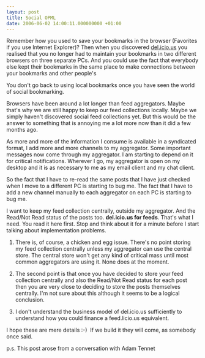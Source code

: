 ```yaml
---
layout: post
title: Social OPML
date: 2006-06-02 14:00:11.000000000 +01:00
---
```

Remember how you used to save your bookmarks in the browser (Favorites if you use Internet Explorer)? Then when you discovered <a target="_blank" href="http://del.icio.us">del.icio.us</a> you realised that you no longer had to maintain your bookmarks in two different browsers on three separate PCs. And you could use the fact that everybody else kept their bookmarks in the same place to make connections between your bookmarks and other people's

You don't go back to using local bookmarks once you have seen the world of social bookmarking.

Browsers have been around a lot longer than feed aggregators. Maybe that's why we are still happy to keep our feed collections locally. Maybe we simply haven't discovered social feed collections yet. But this would be the answer to something that is annoying me a lot more now than it did a few months ago.

As more and more of the information I consume is available in a syndicated format, I add more and more channels to my aggregator. Some important messages now come through my aggregator. I am starting to depend on it for critical notifications. Wherever I go, my aggregator is open on my desktop and it is as necessary to me as my email client and my chat client.

So the fact that I have to re-read the same posts that I have just checked when I move to a different PC is starting to bug me. The fact that I have to add a new channel manually to each aggregator on each PC is starting to bug me.

I want to keep my feed collection centrally, outside my aggregator. And the Read/Not Read status of the posts too. <strong>del.icio.us for feeds</strong>. That's what I need. You read it here first. Stop and think about it for a minute before I start talking about implementation problems.

1. There is, of course, a chicken and egg issue. There's no point storing my feed collection centrally unless my aggregator can use the central store. The central store won't get any kind of critical mass until most common aggregators are using it. None does at the moment.

2. The second point is that once you have decided to store your feed collection centrally and also the Read/Not Read status for each post then you are very close to deciding to store the posts themselves centrally. I'm not sure about this although it seems to be a logical conclusion.

3. I don't understand the business model of del.icio.us sufficiently to understand how you could finance a feed.licio.us equivalent.

I hope these are mere details :-)  If we build it they will come, as somebody once said.

p.s. This post arose from a conversation with Adam Tennet

